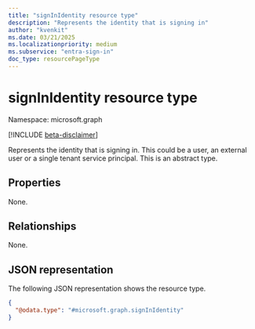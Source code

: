```yaml
---
title: "signInIdentity resource type"
description: "Represents the identity that is signing in"
author: "kvenkit"
ms.date: 03/21/2025
ms.localizationpriority: medium
ms.subservice: "entra-sign-in"
doc_type: resourcePageType
---
```


# signInIdentity resource type

Namespace: microsoft.graph

[!INCLUDE [beta-disclaimer](../../includes/beta-disclaimer.md)]

Represents the identity that is signing in. This could be a user, an external user or a single tenant service principal.
This is an abstract type.


## Properties
None.

## Relationships
None.

## JSON representation
The following JSON representation shows the resource type.
<!-- {
  "blockType": "resource",
  "@odata.type": "microsoft.graph.signInIdentity"
}
-->
``` json
{
  "@odata.type": "#microsoft.graph.signInIdentity"
}
```


